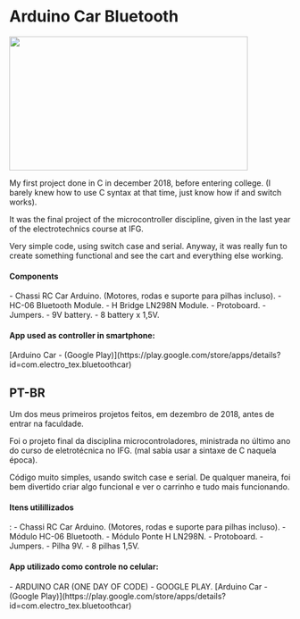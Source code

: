 # Arduino Car Bluetooth

<img src="https://raw.githubusercontent.com/lucabenetti/ArduinoCarBluetooth/master/photo.jpg" data-canonical-src="https://raw.githubusercontent.com/lucabenetti/ArduinoCarBluetooth/master/photo.jpg" width="427" height="240" />

My first project done in C in december 2018, before entering college. (I barely knew how to use C syntax at that time, just know how if and switch works).

It was the final project of the microcontroller discipline, given in the last year of the electrotechnics course at IFG. 

Very simple code, using switch case and serial. Anyway, it was really fun to create something functional and see the cart and everything else working.

<h4>Components</h4>
- Chassi RC Car Arduino. (Motores, rodas e suporte para pilhas incluso).
- HC-06 Bluetooth Module.
- H Bridge LN298N Module.
- Protoboard.
- Jumpers.
- 9V battery.
- 8 battery x 1,5V.

<h4>App used as controller in smartphone:</h4>
[Arduino Car - (Google Play)](https://play.google.com/store/apps/details?id=com.electro_tex.bluetoothcar)

PT-BR
------

Um dos meus primeiros projetos feitos, em dezembro de 2018, antes de entrar na faculdade. 

Foi o projeto final da disciplina microcontroladores, ministrada no último ano do curso de eletrotécnica no IFG. (mal sabia usar a sintaxe de C naquela época). 

Código muito simples, usando switch case e serial. De qualquer maneira, foi bem divertido criar algo funcional e ver o carrinho e tudo mais funcionando.

<h4>Itens utilillizados</h4>:
- Chassi RC Car Arduino. (Motores, rodas e suporte para pilhas incluso).
- Módulo HC-06 Bluetooth.
- Módulo Ponte H LN298N.
- Protoboard.
- Jumpers.
- Pilha 9V.
- 8 pilhas 1,5V.

<h4>App utilizado como controle no celular:</h4>
- ARDUINO CAR (ONE DAY OF CODE) - GOOGLE PLAY.
[Arduino Car - (Google Play)](https://play.google.com/store/apps/details?id=com.electro_tex.bluetoothcar)

